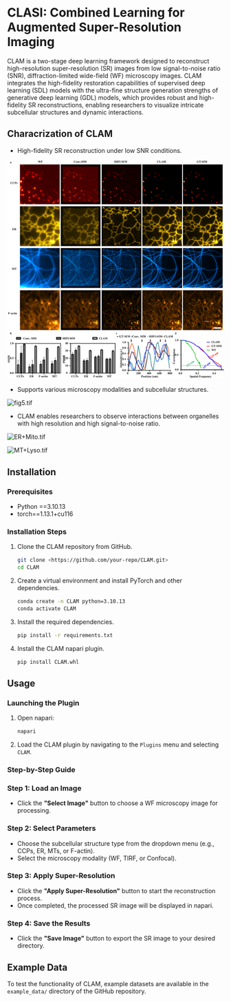 # CLASI: Combined Learning for Augmented Super-Resolution Imaging

CLAM is a two-stage deep learning framework designed to reconstruct high-resolution super-resolution (SR) images from low signal-to-noise ratio (SNR), diffraction-limited wide-field (WF) microscopy images. CLAM integrates the high-fidelity restoration capabilities of supervised deep learning (SDL) models with the ultra-fine structure generation strengths of generative deep learning (GDL) models, which provides robust and high-fidelity SR reconstructions, enabling researchers to visualize intricate subcellular structures and dynamic interactions.

## **Characrization of CLAM**

- High-fidelity SR reconstruction under low SNR conditions.

![Fig1.png](figs/Fig1.png)

- Supports various microscopy modalities and subcellular structures.

![fig5.tif](https://prod-files-secure.s3.us-west-2.amazonaws.com/349f2e03-5eed-45b5-85a1-60407647e51f/5b53de70-f71c-4b81-988e-b17f77e28101/fig5.tif)

- CLAM enables researchers to observe interactions between organelles with high resolution and high signal-to-noise ratio.

![ER+Mito.tif](https://prod-files-secure.s3.us-west-2.amazonaws.com/349f2e03-5eed-45b5-85a1-60407647e51f/a8bdb97b-e113-4719-bb75-bfd6fb635e43/ERMito.tif)

![MT+Lyso.tif](https://prod-files-secure.s3.us-west-2.amazonaws.com/349f2e03-5eed-45b5-85a1-60407647e51f/53bb95fb-a4fe-4869-a988-429f61dda18a/MTLyso.tif)

## Installation

### Prerequisites

- Python ==3.10.13
- torch==1.13.1+cu116

### Installation Steps

1. Clone the CLAM repository from GitHub.
    
    ```bash
    git clone <https://github.com/your-repo/CLAM.git>
    cd CLAM
    ```
    
2. Create a virtual environment and install PyTorch and other dependencies.
    
    ```bash
    conda create -n CLAM python=3.10.13
    conda activate CLAM
    ```
    
3. Install the required dependencies.
    
    ```bash
    pip install -r requirements.txt
    ```
    
4. Install the CLAM napari plugin.
    
    ```bash
    pip install CLAM.whl
    ```
    

## Usage

### Launching the Plugin

1. Open napari:
    
    ```bash
    napari
    ```
    
2. Load the CLAM plugin by navigating to the `Plugins` menu and selecting `CLAM`.

### Step-by-Step Guide

### Step 1: Load an Image

- Click the **"Select Image"** button to choose a WF microscopy image for processing.

### Step 2: Select Parameters

- Choose the subcellular structure type from the dropdown menu (e.g., CCPs, ER, MTs, or F-actin).
- Select the microscopy modality (WF, TIRF, or Confocal).

### Step 3: Apply Super-Resolution

- Click the **"Apply Super-Resolution"** button to start the reconstruction process.
- Once completed, the processed SR image will be displayed in napari.

### Step 4: Save the Results

- Click the **"Save Image"** button to export the SR image to your desired directory.

## Example Data

To test the functionality of CLAM, example datasets are available in the `example_data/` directory of the GitHub repository.

